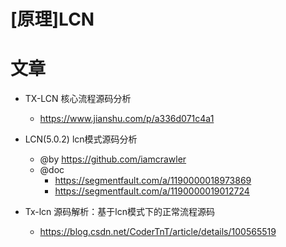 # [原理]LCN

# 文章

- TX-LCN 核心流程源码分析
  - https://www.jianshu.com/p/a336d071c4a1

- LCN(5.0.2) lcn模式源码分析
  - @by https://github.com/iamcrawler
  - @doc 
    - https://segmentfault.com/a/1190000018973869
    - https://segmentfault.com/a/1190000019012724

- Tx-lcn 源码解析：基于lcn模式下的正常流程源码
  - https://blog.csdn.net/CoderTnT/article/details/100565519
